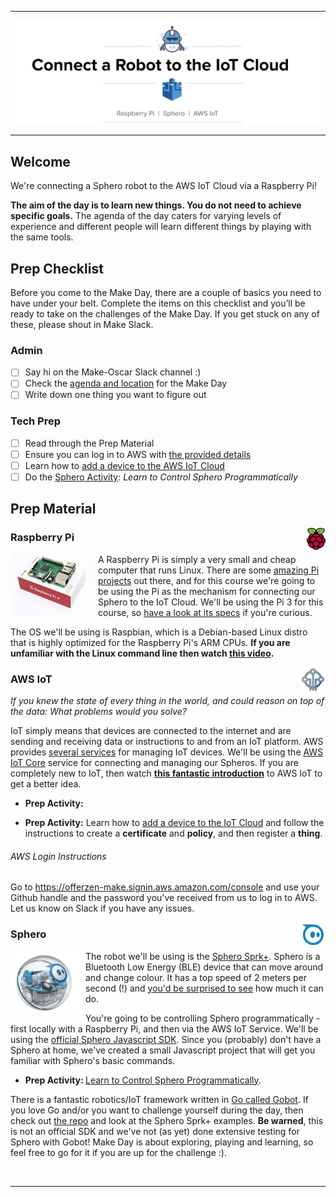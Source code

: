 
------

<img src="assets/banner.png"/>

------

## Welcome

We're connecting a Sphero robot to the AWS IoT Cloud via a Raspberry Pi!

<b>The aim of the day is to learn new things. You do not need to achieve specific goals.</b> The agenda of the day caters for varying levels of experience and different people will learn different things by playing with the same tools.


## Prep Checklist

Before you come to the Make Day, there are a couple of basics you need to have under your belt. Complete the items on this checklist and you’ll be ready to take on the challenges of the Make Day. If you get stuck on any of these, please shout in Make Slack.

### Admin

- [ ] Say hi on the Make-Oscar Slack channel :)
- [ ] Check the [agenda and location](agenda.md) for the Make Day
- [ ] Write down one thing you want to figure out

### Tech Prep

- [ ] Read through the Prep Material
- [ ] Ensure you can log in to AWS with [the provided details](#aws-login-instructions)
- [ ] Learn how to [add a device to the AWS IoT Cloud](#aws-iot)
- [ ] Do the [Sphero Activity](https://github.com/OfferZen-Make/iot_robots-control_virtual_sphero_javascript): <i>Learn to Control Sphero Programmatically</i>

## Prep Material

<img src="assets/raspberry_pi_logo.png" width="30" height="35" align="right" />

### Raspberry Pi

<img src="assets/pi3.jpg" width="140" height="100" align="left" />

A Raspberry Pi is simply a very small and cheap computer that runs Linux. There are some
[amazing Pi projects](http://www.trustedreviews.com/opinion/best-raspberry-pi-projects-pi-3-pi-zero-2949390) out there, and for this course we're going to be using the Pi as the mechanism for connecting our Sphero to the IoT Cloud. We'll be using the Pi 3 for this course, so [have a look at its specs](https://www.raspberrypi.org/products/raspberry-pi-3-model-b/) if you're curious.

The OS we'll be using is Raspbian, which is a Debian-based Linux distro that is highly optimized for the Raspberry Pi's ARM CPUs. <b>If you are unfamiliar with the Linux command line then watch [this video](https://www.youtube.com/watch?v=RuusmAGbnOo).</b>

<img src="assets/aws_iot_logo.png" width="40" height="40" align="right" />

### AWS IoT

<i>If you knew the state of every thing in the world, and could reason on top of the data: What problems would you solve?</i>

IoT simply means that devices are connected to the internet and are sending and receiving data or instructions to and from an IoT platform. AWS provides [several services](https://aws.amazon.com/iot/) for managing IoT devices. We'll be using the [AWS IoT Core](https://aws.amazon.com/iot-core/) service for connecting and managing our Spheros. If you are completely new to IoT, then watch <b>[this fantastic introduction](https://www.youtube.com/watch?v=WAp6FHbhYCk)</b> to AWS IoT to get a better idea.

* <b>Prep Activity:</b>

* <b>Prep Activity:</b> Learn how to [add a device to the IoT Cloud](https://www.youtube.com/watch?v=sq_l2J4oyLU) and follow the instructions to create a <b>certificate</b> and <b>policy</b>, and then register a <b>thing</b>.


###### AWS Login Instructions

Go to https://offerzen-make.signin.aws.amazon.com/console and use your Github handle and the password you've received from us to log in to AWS. Let us know on Slack if you have any issues.

<img src="assets/sphero_logo.jpg" width="40" height="40" align="right" />

### Sphero

<img src="assets/sphero.jpg" width="120" height="100" align="left" />

The robot we'll be using is the [Sphero Sprk+](https://www.sphero.com/sprk-plus). Sphero is a Bluetooth Low Energy (BLE) device that can move around and change colour. It has a top speed of 2 meters per second (!) and [you'd be surprised to see](https://www.youtube.com/watch?v=1S5lUDvlu3A) how much it can do.

You're going to be controlling Sphero programmatically - first locally with a Raspberry Pi, and then via the AWS IoT Service. We'll be using the [official Sphero Javascript SDK](https://github.com/orbotix/sphero.js). Since you (probably) don't have a Sphero at home, we've created a small Javascript project that will get you familiar with Sphero's basic commands.

* <b>Prep Activity: </b> [Learn to Control Sphero Programmatically](https://github.com/OfferZen-Make/iot_robots-control_virtual_sphero_javascript).

There is a fantastic robotics/IoT framework written in [Go called Gobot](https://gobot.io/). If you love Go and/or you want to challenge yourself during the day, then check out [the repo](https://github.com/hybridgroup/gobot) and look at the Sphero Sprk+ examples. <b>Be warned</b>, this is not an official SDK and we've not (as yet) done extensive testing for Sphero with Gobot! Make Day is about exploring, playing and learning, so feel free to go for it if you are up for the challenge :).

<br>

-----